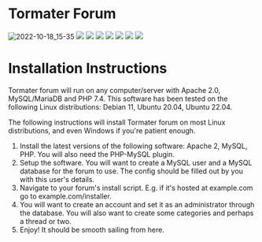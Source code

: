 # Tormater Forum
![2022-10-18_15-35](https://user-images.githubusercontent.com/115832947/196558035-951ab8da-e5fd-452e-8ab9-5f3ff96746d4.png)
![](https://img.shields.io/badge/PHP-v7.4+-8892be.svg) ![](https://img.shields.io/github/license/tormater/tormater-forum) ![](https://img.shields.io/github/v/release/tormater/tormater-forum) ![](https://img.shields.io/github/languages/code-size/tormater/tormater-forum) ![](https://img.shields.io/github/downloads/tormater/tormater-forum/total) ![](https://img.shields.io/github/issues/tormater/tormater-forum) ![](https://img.shields.io/badge/tormater-yes-yellowgreen)
# Installation Instructions
Tormater forum will run on any computer/server with Apache 2.0, MySQL/MariaDB and PHP 7.4.
This software has been tested on the following Linux distributions: Debian 11, Ubuntu 20.04, Ubuntu 22.04.

The following instructions will install Tormater forum on most Linux distributions, and even Windows if you're patient enough.

1. Install the latest versions of the following software: Apache 2, MySQL, PHP. You will also need the PHP-MySQL plugin.
2. Setup the software. You will want to create a MySQL user and a MySQL database for the forum to use. The config should be filled out by you with this user's details.
3. Navigate to your forum's install script. E.g. if it's hosted at example.com go to example.com/installer.
4. You will want to create an account and set it as an administrator through the database. You will also want to create some categories and perhaps a thread or two.
5. Enjoy! It should be smooth sailing from here.

